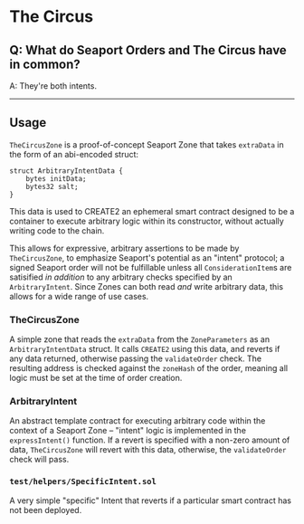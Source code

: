 # The Circus

## Q: What do Seaport Orders and The Circus have in common?
A: They're both intents.

----

## Usage

`TheCircusZone` is a proof-of-concept Seaport Zone that takes `extraData` in the form of an abi-encoded struct:

```solidity
struct ArbitraryIntentData {
    bytes initData;
    bytes32 salt;
}
```

This data is used to CREATE2 an ephemeral smart contract designed to be a container to execute arbitrary logic within its constructor, without actually writing code to the chain.

This allows for expressive, arbitrary assertions to be made by `TheCircusZone`, to emphasize Seaport's potential as an "intent" protocol; a signed Seaport order will not be fulfillable unless all `ConsiderationItem`s are satisified _in addition_ to any arbitrary checks specified by an `ArbitraryIntent`. Since Zones can both read _and_ write arbitrary data, this allows for a wide range of use cases.

### TheCircusZone

A simple zone that reads the `extraData` from the `ZoneParameters` as an `ArbitraryIntentData` struct. It calls `CREATE2` using this data, and reverts if any data returned, otherwise passing the `validateOrder` check. The resulting address is checked against the `zoneHash` of the order, meaning all logic must be set at the time of order creation.

### ArbitraryIntent

An abstract template contract for executing arbitrary code within the context of a Seaport Zone – "intent" logic is implemented in the `expressIntent()` function. If a revert is specified with a non-zero amount of data, `TheCircusZone` will revert with this data, otherwise, the `validateOrder` check will pass.

### `test/helpers/SpecificIntent.sol`

A very simple "specific" Intent that reverts if a particular smart contract has not been deployed.